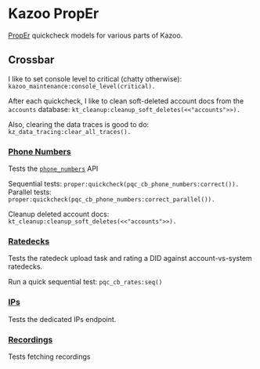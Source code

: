 # Kazoo PropEr

[PropEr](http://proper.softlab.ntua.gr/) quickcheck models for various parts of Kazoo.

## Crossbar

I like to set console level to critical (chatty otherwise): `kazoo_maintenance:console_level(critical).`

After each quickcheck, I like to clean soft-deleted account docs from the `accounts` database: `kt_cleanup:cleanup_soft_deletes(<<"accounts">>).`

Also, clearing the data traces is good to do: `kz_data_tracing:clear_all_traces().`

### [Phone Numbers](https://github.com/2600hz/kazoo/blob/master/core/kazoo_proper/src/pqc_cb_phone_numbers.erl)

Tests the [`phone_numbers`](/applications/crossbar/doc/phone_numbers.md) API

Sequential tests: `proper:quickcheck(pqc_cb_phone_numbers:correct()).`
Parallel tests: `proper:quickcheck(pqc_cb_phone_numbers:correct_parallel()).`

Cleanup deleted account docs: `kt_cleanup:cleanup_soft_deletes(<<"accounts">>).`

### [Ratedecks](https://github.com/2600hz/kazoo/blob/master/core/kazoo_proper/src/pqc_cb_rates.erl)

Tests the ratedeck upload task and rating a DID against account-vs-system ratedecks.

Run a quick sequential test: `pqc_cb_rates:seq()`

### [IPs](https://github.com/2600hz/kazoo/blob/master/core/kazoo_proper/src/pqc_cb_ips.erl)

Tests the dedicated IPs endpoint.

### [Recordings](https://github.com/2600hz/kazoo/blob/master/core/kazoo_proper/src/pqc_cb_recordings.erl)

Tests fetching recordings
